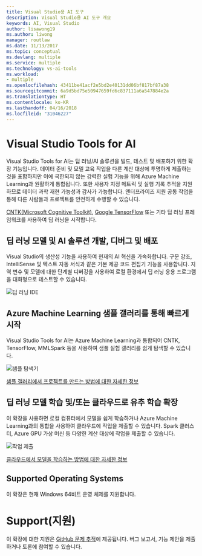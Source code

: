 ```yaml
---
title: Visual Studio용 AI 도구
description: Visual Studio용 AI 도구 개요
keywords: AI, Visual Studio
author: lisawong19
ms.author: liwong
manager: routlaw
ms.date: 11/13/2017
ms.topic: conceptual
ms.devlang: multiple
ms.service: multiple
ms.technology: vs-ai-tools
ms.workload:
- multiple
ms.openlocfilehash: 43411be41acf2e5bd2e40131dd06bf817bf87a38
ms.sourcegitcommit: 6a9d5bd75e50947659fd6c837111a6a547884e2a
ms.translationtype: HT
ms.contentlocale: ko-KR
ms.lasthandoff: 04/16/2018
ms.locfileid: "31046227"
---
```

# <a name="visual-studio-tools-for-ai"></a>Visual Studio Tools for AI

Visual Studio Tools for AI는 딥 러닝/AI 솔루션을 빌드, 테스트 및 배포하기 위한 확장 기능입니다. 데이터 준비 및 모델 교육 작업을 다른 계산 대상에 투명하게 제출하는 것을 포함하지만 이에 국한되지 않는 강력한 실험 기능을 위해 Azure Machine Learning과 원활하게 통합됩니다. 또한 사용자 지정 메트릭 및 실행 기록 추적을 지원하므로 데이터 과학 재현 가능성과 감사가 가능합니다. 엔터프라이즈 지원 공동 작업을 통해 다른 사람들과 프로젝트를 안전하게 수행할 수 있습니다.

[CNTK(Microsoft Cognitive Toolkit)](http://www.microsoft.com/en-us/cognitive-toolkit), [Google TensorFlow](https://www.tensorflow.org) 또는 기타 딥 러닝 프레임워크를 사용하여 딥 러닝을 시작합니다.

## <a name="develop-debug-and-deploy-deep-learning-models-and-ai-solutions"></a>딥 러닝 모델 및 AI 솔루션 개발, 디버그 및 배포
Visual Studio의 생산성 기능을 사용하여 현재의 AI 혁신을 가속화합니다. 구문 강조, IntelliSense 및 텍스트 자동 서식과 같은 기본 제공 코드 편집기 기능을 사용합니다. 지역 변수 및 모델에 대한 단계별 디버깅을 사용하여 로컬 환경에서 딥 러닝 응용 프로그램을 대화형으로 테스트할 수 있습니다.

![딥 러닝 IDE](media\about\ide.png)

## <a name="get-started-quickly-with-the-azure-machine-learning-sample-gallery"></a>Azure Machine Learning 샘플 갤러리를 통해 빠르게 시작
Visual Studio Tools for AI는 Azure Machine Learning과 통합되어 CNTK, TensorFlow, MMLSpark 등을 사용하여 샘플 실험 갤러리를 쉽게 탐색할 수 있습니다.

![샘플 탐색기](media\about\gallery.png)

[샘플 갤러리에서 프로젝트를 만드는 방법에 대한 자세한 정보](create-project-gallery.md)

## <a name="scale-out-deep-learning-model-training-andor-inferencing-to-the-cloud"></a>딥 러닝 모델 학습 및/또는 클라우드로 유추 학습 확장
이 확장을 사용하면 로컬 컴퓨터에서 모델을 쉽게 학습하거나 Azure Machine Learning과의 통합을 사용하여 클라우드에 작업을 제출할 수 있습니다. Spark 클러스터, Azure GPU 가상 머신 등 다양한 계산 대상에 작업을 제출할 수 있습니다.

![작업 제출](media\about\submitjobs.png)

[클라우드에서 모델을 학습하는 방법에 대한 자세한 정보](tensorflow-vm.md)

## <a name="supported-operating-systems"></a>Supported Operating Systems
이 확장은 현재 Windows 64비트 운영 체제를 지원합니다.

# <a name="support"></a>Support(지원)
이 확장에 대한 지원은 [GitHub 문제 추적](http://github.com/Microsoft/vs-tools-for-ai/issues)에 제공됩니다. 버그 보고서, 기능 제안을 제출하거나 토론에 참여할 수 있습니다.
